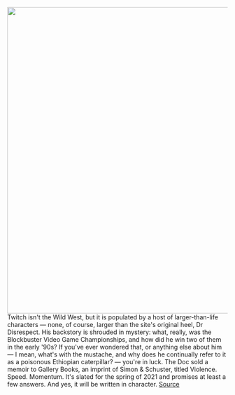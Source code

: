 <img src='https://cdn.vox-cdn.com/thumbor/iYorICrAKkdWY-yptJ9X47W8rbg=/0x655:4480x6720/1200x800/filters:focal(1670x1478:2386x2194)/cdn.vox-cdn.com/uploads/chorus_image/image/66344059/1177961401.jpg.0.jpg' width='700px' /><br/>
Twitch isn't the Wild West, but it is populated by a host of larger-than-life characters — none, of course, larger than the site's original heel, Dr Disrespect. His backstory is shrouded in mystery: what, really, was the Blockbuster Video Game Championships, and how did he win two of them in the early '90s? If you've ever wondered that, or anything else about him — I mean, what's with the mustache, and why does he continually refer to it as a poisonous Ethiopian caterpillar? — you're in luck. The Doc sold a memoir to Gallery Books, an imprint of Simon & Schuster, titled Violence. Speed. Momentum. It's slated for the spring of 2021 and promises at least a few answers. And yes, it will be written in character.
<a href='https://www.theverge.com/2020/2/20/21145434/dr-disrespect-memoir-violence-speed-momentum-publish-date-twitch'> Source <a/>